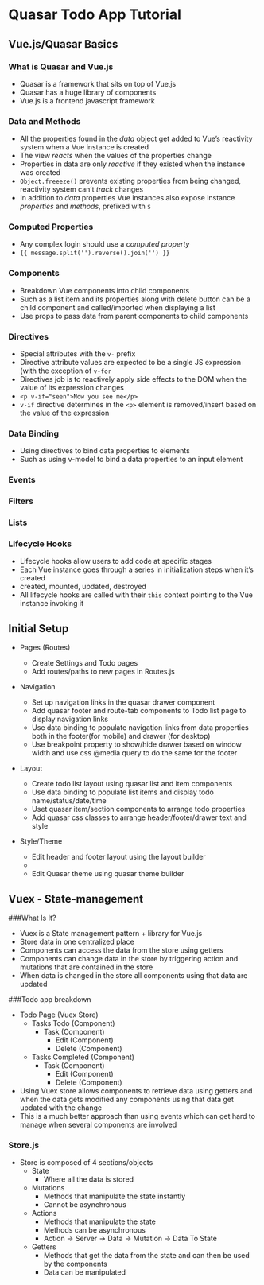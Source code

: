 # Quasar Todo App Tutorial
## Vue.js/Quasar Basics 
### What is Quasar and Vue.js
* Quasar is a framework that sits on top of Vue,js 
* Quasar has a huge library of components 
* Vue.js is a frontend javascript framework

### Data and Methods  
* All the properties found in the *data* object get added to Vue’s reactivity system when a Vue instance is created 
* The view *reacts* when the values of the properties change 
* Properties in data are only *reactive* if they existed when the instance was created 
* `Object.freeeze()` prevents existing properties from being changed, reactivity system can’t *track* changes
* In addition to *data* properties Vue instances also expose instance *properties* and *methods*, prefixed with `$`

### Computed Properties 
* Any complex login should use a *computed property*
* `{{ message.split('').reverse().join('') }}`

### Components 
*  Breakdown Vue components into child components 
* Such as a list item and its properties along with delete button can be a child component and called/imported when displaying a list 
* Use props to pass data from parent components to child components 

### Directives  
* Special attributes with the `v-` prefix
* Directive attribute values are expected to be a single JS expression (with the exception of `v-for`
* Directives job is to reactively apply side effects to the DOM when the value of its expression changes
* `<p v-if="seen">Now you see me</p>`
* `v-if` directive determines in the `<p>` element is removed/insert based on the value of the expression
	
### Data Binding   
* Using directives to bind data properties to elements 
* Such as using v-model to bind a data properties to an input element

### Events 
### Filters 
### Lists 

### Lifecycle Hooks  
* Lifecycle hooks allow users to add code at specific stages 
* Each Vue instance goes through a series in initialization steps when it’s created
* created, mounted, updated, destroyed
* All lifecycle hooks are called with their `this` context pointing to the Vue instance invoking it
	

## Initial Setup
* Pages (Routes)
	* Create Settings and Todo pages 
	* Add routes/paths to new pages in Routes.js
* Navigation 
	* Set up navigation links in the quasar drawer component 
	* Add quasar footer and route-tab components to Todo list page to display navigation links 
	* Use data binding to populate navigation links from data properties both in the footer(for mobile) and drawer (for desktop)
	* Use breakpoint property to show/hide drawer based on window width and use css @media query to do the same for the footer
* Layout 
	* Create todo list layout using quasar list and item components 
	* Use data binding to populate list items and display todo name/status/date/time 
	* Uset quasar item/section components to arrange todo properties
	* Add quasar css classes to arrange header/footer/drawer text and style

* Style/Theme
	* Edit header and footer layout using the layout builder 
	* 
	* Edit Quasar theme using quasar theme builder 

## Vuex - State-management 

###What Is It?

* Vuex is a State management pattern + library for Vue.js
* Store data in one centralized place 
* Components can access the data from the store using getters 
* Components can change data in the store by triggering action and mutations that are contained in the store
* When data is changed in the store all components using that data are updated 

###Todo app breakdown 

* Todo Page (Vuex Store)
	* Tasks Todo (Component)
		*  Task (Component)
			*  	Edit (Component)
			*  	Delete (Component)
	* Tasks Completed (Component)
		* Task (Component)
			* Edit (Component)
			* Delete (Component)
* Using Vuex store allows components to retrieve data using getters and when the data gets modified any components using that data get updated with the change
* This is a much better approach than using events which can get hard to manage when several components are involved

### Store.js

* Store is composed of 4 sections/objects
	* State
		* Where all the data is stored
	* Mutations 
		* Methods that manipulate the state instantly 
		* Cannot be asynchronous 
	* Actions
		* Methods that manipulate the state 
		* Methods can be asynchronous
		* Action -> Server -> Data -> Mutation -> Data To State
	* Getters
		* Methods that get the data from the state and can then be used by the components  
		* Data can be manipulated 
		
	
























